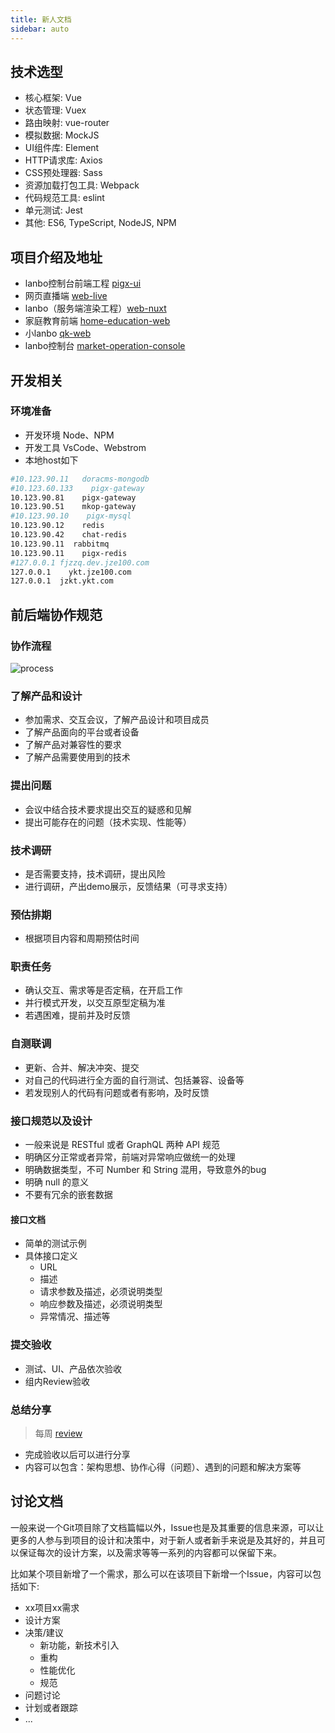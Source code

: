 ```yaml
---
title: 新人文档
sidebar: auto
---
```


## 技术选型
* 核心框架: Vue
* 状态管理: Vuex
* 路由映射: vue-router
* 模拟数据: MockJS
* UI组件库: Element
* HTTP请求库: Axios
* CSS预处理器: Sass
* 资源加载打包工具: Webpack
* 代码规范工具: eslint
* 单元测试: Jest
* 其他: ES6, TypeScript, NodeJS, NPM

## 项目介绍及地址

* lanbo控制台前端工程 [pigx-ui](http://git.jze100.com:8000/saltclass/pigx-ui)
* 网页直播端 [web-live](http://git.jze100.com:8000/saltclass/web-live)
* lanbo（服务端渲染工程）[web-nuxt](http://git.jze100.com:8000/saltclass/web-nuxt)
* 家庭教育前端 [home-education-web](http://git.jze100.com:8000/saltclass/home-education-web)
* 小lanbo [qk-web](http://git.jze100.com:8000/saltclass/qk-web)
* lanbo控制台 [market-operation-console](http://git.jze100.com:8000/saltclass/market-operation-console)

## 开发相关

### 环境准备

* 开发环境 Node、NPM
* 开发工具 VsCode、Webstrom
* 本地host如下

```bash
#10.123.90.11   doracms-mongodb
#10.123.60.133    pigx-gateway
10.123.90.81    pigx-gateway
10.123.90.51    mkop-gateway
#10.123.90.10    pigx-mysql
10.123.90.12    redis
10.123.90.42    chat-redis
10.123.90.11  rabbitmq
10.123.90.11    pigx-redis
#127.0.0.1 fjzzq.dev.jze100.com
127.0.0.1    ykt.jze100.com
127.0.0.1  jzkt.ykt.com
```

## 前后端协作规范

### 协作流程

<img :src="$withBase('/process.png')" alt="process">

### 了解产品和设计
* 参加需求、交互会议，了解产品设计和项目成员
* 了解产品面向的平台或者设备
* 了解产品对兼容性的要求
* 了解产品需要使用到的技术

### 提出问题
* 会议中结合技术要求提出交互的疑惑和见解
* 提出可能存在的问题（技术实现、性能等）

### 技术调研
* 是否需要支持，技术调研，提出风险
* 进行调研，产出demo展示，反馈结果（可寻求支持）

### 预估排期
* 根据项目内容和周期预估时间

### 职责任务

* 确认交互、需求等是否定稿，在开启工作
* 并行模式开发，以交互原型定稿为准
* 若遇困难，提前并及时反馈

### 自测联调
* 更新、合并、解决冲突、提交
* 对自己的代码进行全方面的自行测试、包括兼容、设备等
* 若发现别人的代码有问题或者有影响，及时反馈

### 接口规范以及设计

* 一般来说是 RESTful 或者 GraphQL 两种 API 规范
* 明确区分正常或者异常，前端对异常响应做统一的处理
* 明确数据类型，不可 Number 和 String 混用，导致意外的bug
* 明确 null 的意义
* 不要有冗余的嵌套数据

#### 接口文档
* 简单的测试示例
* 具体接口定义
  * URL
  * 描述
  * 请求参数及描述，必须说明类型
  * 响应参数及描述，必须说明类型
  * 异常情况、描述等



### 提交验收

* 测试、UI、产品依次验收
* 组内Review验收

### 总结分享

> 每周 [review](http://git.jze100.com:8000/frontend/review/-/issues)
* 完成验收以后可以进行分享
* 内容可以包含：架构思想、协作心得（问题）、遇到的问题和解决方案等


## 讨论文档

一般来说一个Git项目除了文档篇幅以外，Issue也是及其重要的信息来源，可以让更多的人参与到项目的设计和决策中，对于新人或者新手来说是及其好的，并且可以保证每次的设计方案，以及需求等等一系列的内容都可以保留下来。  

比如某个项目新增了一个需求，那么可以在该项目下新增一个Issue，内容可以包括如下: 

* xx项目xx需求
* 设计方案
* 决策/建议
  * 新功能，新技术引入
  * 重构
  * 性能优化
  * 规范
* 问题讨论
* 计划或者跟踪
* ...
